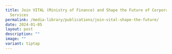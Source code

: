 ```yaml
---
title: Join VITAL (Ministry of Finance) and Shape the Future of Corporate Shared
  Services
permalink: /media-library/publications/join-vital-shape-the-future/
date: 2024-01-05
layout: post
description: ""
image: ""
variant: tiptap
---
```

